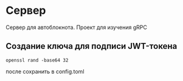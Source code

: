 # Сервер

Сервер для автоблокнота. Проект для изучения gRPC

## Создание ключа для подписи JWT-токена

```shell
openssl rand -base64 32
```

после сохранить в config.toml
